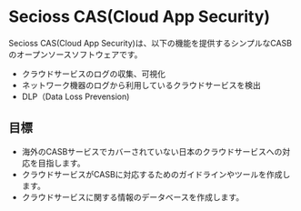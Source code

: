 # Secioss CAS(Cloud App Security)
Secioss CAS(Cloud App Security)は、以下の機能を提供するシンプルなCASBのオープンソースソフトウェアです。
* クラウドサービスのログの収集、可視化
* ネットワーク機器のログから利用しているクラウドサービスを検出
* DLP（Data Loss Prevension)

## 目標
* 海外のCASBサービスでカバーされていない日本のクラウドサービスへの対応を目指します。
* クラウドサービスがCASBに対応するためのガイドラインやツールを作成します。
* クラウドサービスに関する情報のデータベースを作成します。
